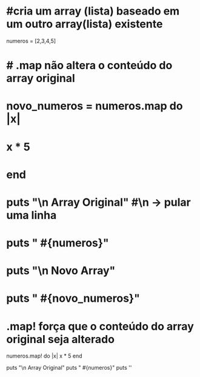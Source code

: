 # #cria um array (lista) baseado em um outro array(lista) existente

numeros = [2,3,4,5]
 
# # .map não altera o conteúdo do array original
#  novo_numeros = numeros.map do |x| 
#             x * 5
#             end
 
#  puts "\n Array Original" #\n -> pular uma linha
#  puts " #{numeros}"
 
#  puts "\n Novo Array"
#  puts " #{novo_numeros}"
 

# .map! força que o conteúdo do array original seja alterado
 numeros.map! do |x| 
  x * 5
 end
 
puts "\n Array Original"
puts " #{numeros}"
puts ''

